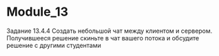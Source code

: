 # Module_13

Задание 13.4.4
Создать небольшой чат между клиентом и сервером. Получившееся решение скиньте в чат вашего потока и обсудите решение с другими студентами

